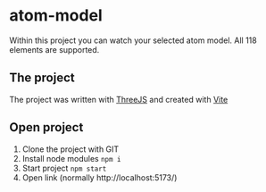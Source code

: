 # atom-model

Within this project you can watch your selected atom model. All 118 elements are supported.

## The project
The project was written with [ThreeJS](https://threejs.org/)
and created with [Vite](https://vitejs.dev/)

## Open project
1. Clone the project with GIT
2. Install node modules ```npm i```
3. Start project ```npm start```
4. Open link (normally http://localhost:5173/)
